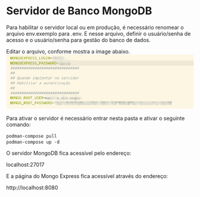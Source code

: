 # Servidor de Banco MongoDB

Para habilitar o servidor local ou em produção, é necessário renomear o arquivo env.exemplo para .env.
E nesse arquivo, definir o usuário/senha de acesso e o usuário/senha para gestão do banco de dados.

Editar o arquivo, conforme mostra a image abaixo.
![Definição de senhas](img/2024-05-08_14-40.png)

Para ativar o servidor é necessário entrar nesta pasta e ativar o seguinte comando:

```shell
podman-compose pull
podman-compose up -d
```

O servidor MongoDB fica acessível pelo endereço:

localhost:27017



E a página do Mongo Express fica acessível através do endereço:

http://localhost:8080